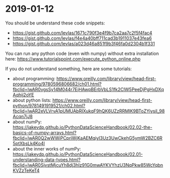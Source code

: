 # 2019-01-12

You should be understand these code snippets:

- https://gist.github.com/levlas/1671c790f3e4f9b7ca2aa7c2f5f4fac4
- https://gist.github.com/levlas/f4e4a40bff711cad3b1911037e43fea6
- https://gist.github.com/levlas/a023d46a851f9b3f46fa0d2304b1f331

You can run any python code (even with numpy) without extra installation here:
https://www.tutorialspoint.com/execute_python_online.php

If you do not understand something, here are some tutorials:

- about programming: https://www.oreilly.com/library/view/head-first-programming/9780596806682/ch01.html?fbclid=IwAR0vgsSy14M044r7EjHAwpBErbVbLS1fk2ClW5PeeDjPgHxDXqAqhij2oYE
- about python lists: https://www.oreilly.com/library/view/head-first-python/9781491919521/ch02.html?fbclid=IwAR2eVLVrvA1pUMUAbRIXukqF9hQK6UZzRRMIK9BToZYiysil_98Acqn7jJ8
- about numPy: https://jakevdp.github.io/PythonDataScienceHandbook/02.02-the-basics-of-numpy-arrays.html?fbclid=IwAR0Q2wWWiPCpriWjKaAEMqiyI3Uz3UwCkehG5ymW2BZC6R5ptXbsLk4Ko4I
- about the inner works of numPy: https://jakevdp.github.io/PythonDataScienceHandbook/02.01-understanding-data-types.html?fbclid=IwAR0SjvstMjcuYh8dj3hIz91G0mwAYKVYhzU3NqPkw85WcYqbnKVZzTeKeT4

